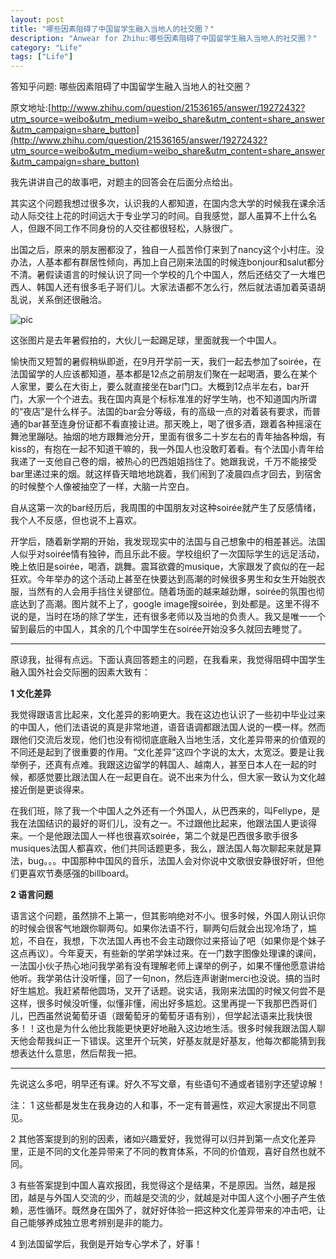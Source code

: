 ```yaml
---
layout: post
title: "哪些因素阻碍了中国留学生融入当地人的社交圈？"
description: "Anwear for Zhihu:哪些因素阻碍了中国留学生融入当地人的社交圈？"
category: "Life"
tags: ["Life"]
---
```


答知乎问题: 哪些因素阻碍了中国留学生融入当地人的社交圈？

原文地址:[http://www.zhihu.com/question/21536165/answer/19272432?utm_source=weibo&utm_medium=weibo_share&utm_content=share_answer&utm_campaign=share_button](http://www.zhihu.com/question/21536165/answer/19272432?utm_source=weibo&utm_medium=weibo_share&utm_content=share_answer&utm_campaign=share_button)

我先讲讲自己的故事吧，对题主的回答会在后面分点给出。

其实这个问题我想过很多次，认识我的人都知道，在国内念大学的时候我在课余活动人际交往上花的时间远大于专业学习的时间。自我感觉，鄙人虽算不上什么名人，但跟不同工作不同身份的人交往都很轻松，人脉很广。

出国之后，原来的朋友圈都没了，独自一人孤苦伶仃来到了nancy这个小村庄。没办法，人基本都有群居性倾向，再加上自己刚来法国的时候连bonjour和salut都分不清。暑假读语言的时候认识了同一个学校的几个中国人，然后还结交了一大堆巴西人、韩国人还有很多毛子哥们儿。大家法语都不怎么行，然后就法语加着英语胡乱说，关系倒还很融洽。

![pic](https://scontent-a-ams.xx.fbcdn.net/hphotos-ash4/387101_10151066630474549_1050471900_n.jpg)

这张图片是去年暑假拍的，大伙儿一起踢足球，里面就我一个中国人。

愉快而又短暂的暑假稍纵即逝，在9月开学前一天，我们一起去参加了soirée，在法国留学的人应该都知道，基本都是12点之前朋友们聚在一起喝酒，要么在某个人家里，要么在大街上，要么就直接坐在bar门口。大概到12点半左右，bar开门，大家一个个进去。我在国内真是个标标准准的好学生呐，也不知道国内所谓的“夜店”是什么样子。法国的bar会分等级，有的高级一点的对着装有要求，而普通的bar甚至连身份证都不看直接让进。那天晚上，喝了很多酒，跟着各种摇滚在舞池里蹦哒。抽烟的地方跟舞池分开，里面有很多二十岁左右的青年抽各种烟，有kiss的，有抱在一起不知道干嘛的，我一外国人也没敢盯着看。有个法国小青年给我递了一支他自己卷的烟，被热心的巴西姐姐挡住了。她跟我说，千万不能接受bar里递过来的烟。就这样昏天暗地地跳着，我们闹到了凌晨四点才回去，到宿舍的时候整个人像被抽空了一样，大脑一片空白。

自从这第一次的bar经历后，我周围的中国朋友对这种soirée就产生了反感情绪，我个人不反感，但也说不上喜欢。

开学后，随着新学期的开始，我发现现实中的法国与自己想象中的相差甚远。法国人似乎对soirée情有独钟，而且乐此不疲。学校组织了一次国际学生的远足活动，晚上依旧是soirée，喝酒，跳舞。震耳欲聋的musique，大家跟发了疯似的在一起狂欢。今年举办的这个活动上甚至在快要达到高潮的时候很多男生和女生开始脱衣服，当然有的人会用手挡住关键部位。随着场面的越来越劲爆，soirée的氛围也彻底达到了高潮。图片就不上了，google image搜soirée，到处都是。这里不得不说的是，当时在场的除了学生，还有很多老师以及当地的负责人。我又是唯一一个留到最后的中国人，其余的几个中国学生在soirée开始没多久就回去睡觉了。

* * *

原谅我，扯得有点远。下面认真回答题主的问题，在我看来，我觉得阻碍中国学生融入国外社会交际圈的因素大致有：

**1 文化差异**

我觉得跟语言比起来，文化差异的影响更大。我在这边也认识了一些初中毕业过来的中国人，他们法语说的真是非常地道，语音语调都跟法国人说的一模一样。然而跟他们交流后发现，他们也没有彻彻底底融入当地生活，文化差异带来的价值观的不同还是起到了很重要的作用。“文化差异”这四个字说的太大，太宽泛。要是让我举例子，还真有点难。我跟这边留学的韩国人、越南人，甚至日本人在一起的时候，都感觉要比跟法国人在一起更自在。说不出来为什么，但大家一致认为文化越接近倒是更谈得来。

在我们班，除了我一个中国人之外还有一个外国人，从巴西来的，叫Fellype，是我在法国结识的最好的哥们儿，没有之一。不过跟他比起来，他跟法国人更谈得来。一个是他跟法国人一样也很喜欢soirée，第二个就是巴西很多歌手很多musiques法国人都喜欢，他们共同话题更多，我么，跟法国人每次聊起来就是算法，bug。。。中国那种中国风的音乐，法国人会对你说中文歌很安静很好听，但他们更喜欢节奏感强的billboard。

**2 语言问题**

语言这个问题，虽然排不上第一，但其影响绝对不小。很多时候，外国人刚认识你的时候会很客气地跟你聊两句。如果你法语不行，聊两句后就会出现冷场了，尴尬，不自在，我想，下次法国人再也不会主动跟你过来搭讪了吧（如果你是个妹子这点再议）。今年夏天，有些新的学弟学妹过来。在一门数字图像处理课的课间，一法国小伙子热心地问我学弟有没有理解老师上课举的例子，如果不懂他愿意讲给他听。我学弟估计没听懂，回了一句non，然后连声谢谢merci也没说。搞的当时好生尴尬。我赶紧帮他圆场，叉开了话题。说实话，我刚来法国的时候又何尝不是这样，很多时候没听懂，似懂非懂，闹出好多尴尬。这里再提一下我那巴西哥们儿，巴西虽然说葡萄牙语（跟葡萄牙的葡萄牙语有别），但学起法语来比我快很多！！这也是为什么他比我能更快更好地融入这边地生活。很多时候我跟法国人聊天他会帮我纠正一下错误。这里开个玩笑，好基友就是好基友，他每次都能猜到我想表达什么意思，然后帮我一把。

* * *

先说这么多吧，明早还有课。好久不写文章，有些语句不通或者错别字还望谅解！

注：
1 这些都是发生在我身边的人和事，不一定有普遍性，欢迎大家提出不同意见。

2 其他答案提到的别的因素，诸如兴趣爱好，我觉得可以归并到第一点文化差异里，正是不同的文化差异带来了不同的教育体系，不同的价值观，喜好自然也就不同。

3 有些答案提到中国人喜欢报团，我觉得这个是结果，不是原因。当然，越是报团，越是与外国人交流的少，而越是交流的少，就越是对中国人这个小圈子产生依赖，恶性循环。既然身在国外了，就好好体验一把这种文化差异带来的冲击吧，让自己能够养成独立思考辨别是非的能力。

4 到法国留学后，我倒是开始专心学术了，好事！